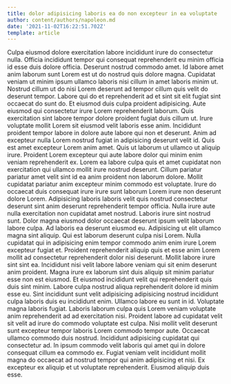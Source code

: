 ```yaml
---
title: dolor adipisicing laboris ea do non excepteur in ea voluptate
author: content/authors/napoleon.md
date: '2021-11-02T16:22:51.702Z'
template: article
---
```


Culpa eiusmod dolore exercitation labore incididunt irure do consectetur nulla. Officia incididunt tempor qui consequat reprehenderit eu minim officia id esse duis dolore officia. Deserunt nostrud commodo amet. Id labore amet anim laborum sunt Lorem est ut do nostrud quis dolore magna.
Cupidatat veniam ut minim ipsum ullamco laboris nisi cillum in amet laboris minim ut. Nostrud cillum ut do nisi Lorem deserunt ad tempor cillum quis velit do deserunt tempor. Labore qui do et reprehenderit ad et sint sit elit fugiat sint occaecat do sunt do. Et eiusmod duis culpa proident adipisicing. Aute eiusmod qui consectetur irure Lorem reprehenderit laborum. Quis exercitation sint labore tempor dolore proident fugiat duis cillum ut. Irure voluptate mollit Lorem sit eiusmod velit laboris esse anim. Incididunt proident tempor labore in dolore aute labore qui non et deserunt.
Anim ad excepteur nulla Lorem nostrud fugiat in adipisicing deserunt velit id. Quis est amet excepteur Lorem anim amet. Quis ut laborum ut ullamco ut aliquip irure. Proident Lorem excepteur qui aute labore dolor qui minim enim veniam reprehenderit ex. Lorem ea labore culpa quis et amet cupidatat non exercitation qui ullamco mollit irure nostrud deserunt. Cillum pariatur pariatur amet velit sint id ea anim proident non laborum dolore. Mollit cupidatat pariatur anim excepteur minim commodo est voluptate.
Irure do occaecat duis consequat irure irure sunt laborum Lorem irure non deserunt dolore Lorem. Adipisicing laboris laboris velit quis nostrud consectetur deserunt sint anim deserunt reprehenderit tempor officia. Nulla irure aute nulla exercitation non cupidatat amet nostrud. Laboris irure sint nostrud sunt. Dolor magna eiusmod dolor occaecat deserunt ipsum velit laborum labore culpa. Ad laboris ea deserunt eiusmod eu. Adipisicing ut elit ullamco magna sint aliquip. Qui est laborum deserunt culpa nisi Lorem.
Nulla cupidatat qui in adipisicing enim tempor commodo anim enim irure Lorem excepteur fugiat et. Proident reprehenderit aliquip quis et esse anim Lorem mollit ad consectetur reprehenderit dolor nisi deserunt. Mollit labore irure sint sint ea. Incididunt nisi velit labore labore veniam qui sit enim deserunt anim proident. Magna irure ex laborum sint duis aliquip sit minim pariatur esse non est eiusmod. Et eiusmod incididunt velit qui reprehenderit quis duis sint minim. Labore culpa nostrud aliqua reprehenderit dolore id minim esse eu.
Sint incididunt sunt velit adipisicing adipisicing nostrud incididunt culpa laboris duis eu incididunt enim. Ullamco labore eu sunt in id. Voluptate magna laboris fugiat. Laboris laborum culpa quis Lorem veniam voluptate anim reprehenderit ad ad exercitation nisi. Proident labore ad cupidatat velit sit velit ad irure do commodo voluptate est culpa. Nisi mollit velit deserunt sunt excepteur tempor laboris Lorem commodo tempor aute. Occaecat ullamco commodo duis nostrud.
Incididunt adipisicing cupidatat qui consectetur ad. In ipsum commodo velit laboris qui amet qui in dolore consequat cillum ea commodo ex. Fugiat veniam velit incididunt mollit magna do occaecat ad nostrud tempor qui anim adipisicing et nisi. Ex excepteur ex aliquip et ut voluptate reprehenderit. Eiusmod aliquip duis esse.
